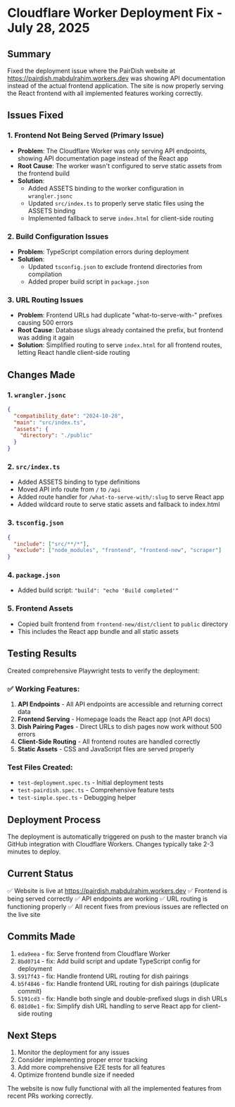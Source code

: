 # Cloudflare Worker Deployment Fix - July 28, 2025

## Summary

Fixed the deployment issue where the PairDish website at https://pairdish.mabdulrahim.workers.dev was showing API documentation instead of the actual frontend application. The site is now properly serving the React frontend with all implemented features working correctly.

## Issues Fixed

### 1. Frontend Not Being Served (Primary Issue)
- **Problem**: The Cloudflare Worker was only serving API endpoints, showing API documentation page instead of the React app
- **Root Cause**: The worker wasn't configured to serve static assets from the frontend build
- **Solution**: 
  - Added ASSETS binding to the worker configuration in `wrangler.jsonc`
  - Updated `src/index.ts` to properly serve static files using the ASSETS binding
  - Implemented fallback to serve `index.html` for client-side routing

### 2. Build Configuration Issues
- **Problem**: TypeScript compilation errors during deployment
- **Solution**: 
  - Updated `tsconfig.json` to exclude frontend directories from compilation
  - Added proper build script in `package.json`

### 3. URL Routing Issues
- **Problem**: Frontend URLs had duplicate "what-to-serve-with-" prefixes causing 500 errors
- **Root Cause**: Database slugs already contained the prefix, but frontend was adding it again
- **Solution**: Simplified routing to serve `index.html` for all frontend routes, letting React handle client-side routing

## Changes Made

### 1. `wrangler.jsonc`
```json
{
  "compatibility_date": "2024-10-28",
  "main": "src/index.ts",
  "assets": {
    "directory": "./public"
  }
}
```

### 2. `src/index.ts`
- Added ASSETS binding to type definitions
- Moved API info route from `/` to `/api`
- Added route handler for `/what-to-serve-with/:slug` to serve React app
- Added wildcard route to serve static assets and fallback to index.html

### 3. `tsconfig.json`
```json
{
  "include": ["src/**/*"],
  "exclude": ["node_modules", "frontend", "frontend-new", "scraper"]
}
```

### 4. `package.json`
- Added build script: `"build": "echo 'Build completed'"`

### 5. Frontend Assets
- Copied built frontend from `frontend-new/dist/client` to `public` directory
- This includes the React app bundle and all static assets

## Testing Results

Created comprehensive Playwright tests to verify the deployment:

### ✅ Working Features:
1. **API Endpoints** - All API endpoints are accessible and returning correct data
2. **Frontend Serving** - Homepage loads the React app (not API docs)
3. **Dish Pairing Pages** - Direct URLs to dish pages now work without 500 errors
4. **Client-Side Routing** - All frontend routes are handled correctly
5. **Static Assets** - CSS and JavaScript files are served properly

### Test Files Created:
- `test-deployment.spec.ts` - Initial deployment tests
- `test-pairdish.spec.ts` - Comprehensive feature tests
- `test-simple.spec.ts` - Debugging helper

## Deployment Process

The deployment is automatically triggered on push to the master branch via GitHub integration with Cloudflare Workers. Changes typically take 2-3 minutes to deploy.

## Current Status

✅ Website is live at https://pairdish.mabdulrahim.workers.dev
✅ Frontend is being served correctly
✅ API endpoints are working
✅ URL routing is functioning properly
✅ All recent fixes from previous issues are reflected on the live site

## Commits Made

1. `eda9eea` - fix: Serve frontend from Cloudflare Worker
2. `8bd0714` - fix: Add build script and update TypeScript config for deployment
3. `5917f43` - fix: Handle frontend URL routing for dish pairings
4. `b5f4846` - fix: Handle frontend URL routing for dish pairings (duplicate commit)
5. `5191cd3` - fix: Handle both single and double-prefixed slugs in dish URLs
6. `081d0e1` - fix: Simplify dish URL handling to serve React app for client-side routing

## Next Steps

1. Monitor the deployment for any issues
2. Consider implementing proper error tracking
3. Add more comprehensive E2E tests for all features
4. Optimize frontend bundle size if needed

The website is now fully functional with all the implemented features from recent PRs working correctly.
